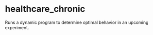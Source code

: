 # healthcare_chronic
Runs a dynamic program to determine optimal behavior in an upcoming experiment.
  
